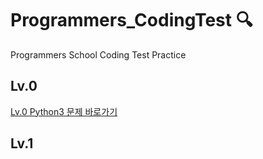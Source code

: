 # Programmers_CodingTest 🔍
Programmers School Coding Test Practice

## Lv.0

[Lv.0 Python3 문제 바로가기](https://school.programmers.co.kr/learn/challenges?order=recent&page=1&levels=0&languages=python3)

## Lv.1
